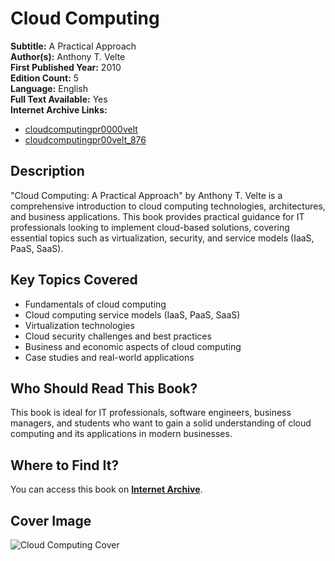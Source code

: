 # Cloud Computing
**Subtitle:** A Practical Approach  
**Author(s):** Anthony T. Velte  
**First Published Year:** 2010  
**Edition Count:** 5  
**Language:** English  
**Full Text Available:** Yes  
**Internet Archive Links:**  
- [cloudcomputingpr0000velt](https://archive.org/details/cloudcomputingpr0000velt)  
- [cloudcomputingpr00velt_876](https://archive.org/details/cloudcomputingpr00velt_876)  

## Description
"Cloud Computing: A Practical Approach" by Anthony T. Velte is a comprehensive introduction to cloud computing technologies, architectures, and business applications. This book provides practical guidance for IT professionals looking to implement cloud-based solutions, covering essential topics such as virtualization, security, and service models (IaaS, PaaS, SaaS).

## Key Topics Covered
- Fundamentals of cloud computing  
- Cloud computing service models (IaaS, PaaS, SaaS)  
- Virtualization technologies  
- Cloud security challenges and best practices  
- Business and economic aspects of cloud computing  
- Case studies and real-world applications  

## Who Should Read This Book?
This book is ideal for IT professionals, software engineers, business managers, and students who want to gain a solid understanding of cloud computing and its applications in modern businesses.

## Where to Find It?
You can access this book on **[Internet Archive](https://archive.org/details/cloudcomputingpr0000velt)**.

## Cover Image
![Cloud Computing Cover](https://covers.openlibrary.org/b/id/13422084-L.jpg)
